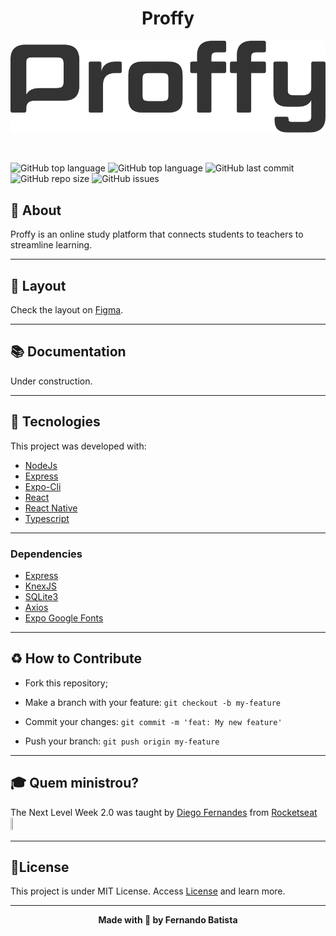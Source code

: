 <h1 align="center">Proffy</h1>
<p align="center">
<img src="./.github/proffy.svg"/>
</p>

<p align="center">
<img src=""/>
</p>

![GitHub top language](https://img.shields.io/github/languages/count/Nandosbx/proffy) 
![GitHub top language](https://img.shields.io/github/languages/top/Nandosbx/proffy) ![GitHub last commit](https://img.shields.io/github/last-commit/Nandosbx/proffy) ![GitHub repo size](https://img.shields.io/github/repo-size/Nandosbx/proffy) ![GitHub issues](https://img.shields.io/github/issues/Nandosbx/proffy)

 

<h2>📖 About</h2>

Proffy is an online study platform that connects students to teachers to streamline learning.

------------
<h2>🔖 Layout</h2>

Check the layout on <a href="https://www.figma.com/file/GHGS126t7WYjnPZdRKChJF/Proffy-Web">Figma</a>.

------------

<h2>📚 Documentation</h2>

Under construction.

------------

<h2>🚀 Tecnologies</h2>

This project was developed with:
- [NodeJs](https://nodejs.org/en/ "NodeJs")
- [Express](https://expressjs.com/ "Express")
- [Expo-Cli](https://expo.io/tools#cli "Expo-Cli")
- [React](https://reactjs.org/ "React")
- [React Native](https://reactnative.dev/ "React Native")
- [Typescript](https://www.typescriptlang.org/ "Typescript")

------------


<h3>Dependencies</h3>

- [Express](https://expressjs.com/ "Express")
- [KnexJS](http://knexjs.org/ "KnexJS")
- [SQLite3](https://www.npmjs.com/package/sqlite3 "SQLite3")
- [Axios](https://www.npmjs.com/package/axios "Axios")
- [Expo Google Fonts](https://github.com/expo/google-fonts " [Expo Google Fonts]")


------------


<h2>♻️ How to Contribute</h2>

- Fork this repository;

- Make a branch with your feature: `git checkout -b my-feature`

- Commit your changes: `git commit -m 'feat: My new feature'`

- Push your branch: `git push origin my-feature`

------------

<h2>🎓 Quem ministrou?</h2>
The Next Level Week 2.0 was taught by <a href="https://github.com/diego3g">Diego Fernandes</a> from <a href="https://rocketseat.com.br/">Rocketseat</a><img src="./.github/rocketseatEmoji.png" width="3%" height="3%"/>

------------


<h2>📃License</h2>

This project is under MIT License. Access <a href="https://github.com/Nandosbx/Ecoleta/blob/master/LICENSE.md">License</a> and learn more.

------------


<footer align="center">
 <strong align="center">Made with 💜 by Fernando Batista</strong>
</footer>